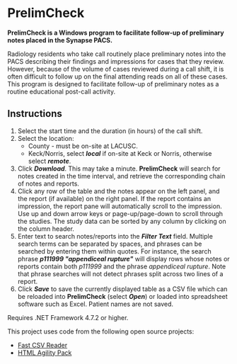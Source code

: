 # PrelimCheck  

**PrelimCheck is a Windows program to facilitate follow-up of preliminary notes placed in the Synapse PACS.**

Radiology residents who take call routinely place preliminary notes into the PACS describing their findings and impressions for cases that they review.  However, because of the volume of cases reviewed during a call shift, it is often difficult to follow up on the final attending reads on all of these cases.  This program is designed to facilitate follow-up of preliminary notes as a routine educational post-call activity.

Instructions
------------

1. Select the start time and the duration (in hours) of the call shift.
2. Select the location:
    - County - must be on-site at LACUSC.
    - Keck/Norris, select ***local*** if on-site at Keck or Norris, otherwise select ***remote***.
3. Click ***Download***.  This may take a minute. **PrelimCheck** will search for notes created in the time interval, and retrieve the corresponding chain of notes and reports.  
4. Click any row of the table and the notes appear on the left panel, and the report (if available) on the right panel.  If the report contains an impression, the report pane will automatically scroll to the impression.  Use up and down arrow keys or page-up/page-down to scroll through the studies.  The study data can be sorted by any column by clicking on the column header.  
5. Enter text to search notes/reports into the ***Filter Text*** field.  Multiple search terms can be separated by spaces, and phrases can be searched by entering them within quotes.  For instance, the search phrase ***p111999 "appendiceal rupture"*** will display rows whose notes or reports contain both *p111999* and the phrase *appendiceal rupture*.  Note that phrase searches will not detect phrases split across two lines of a report.
6. Click ***Save*** to save the currently displayed table as a CSV file which can be reloaded into **PrelimCheck** (select ***Open***) or loaded into spreadsheet software such as Excel.  Patient names are not saved.  

Requires .NET Framework 4.7.2 or higher.

This project uses code from the following open source projects:

* [Fast CSV Reader](http://www.codeproject.com/Articles/9258/A-Fast-CSV-Reader)
* [HTML Agility Pack](http://htmlagilitypack.codeplex.com)
